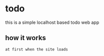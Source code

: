 # todo 
this is a simple localhost based todo web app
## how it works 
```css
at first when the site loads 
```

